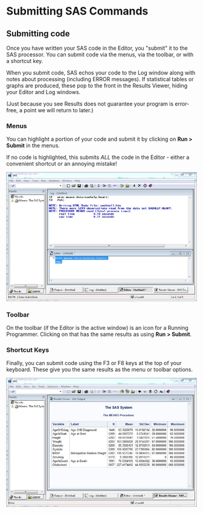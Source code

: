 # Submitting SAS Commands

## Submitting code
Once you have written your SAS code in the Editor,
you \"submit\" it to the SAS processor.  You can submit code via the menus,
via the toolbar, or with a shortcut key.

When you submit code, SAS echos your code to the Log window along with
notes about processing (including ERROR messages).  If statistical tables
or graphs are produced, these pop to the front in the Results Viewer,
hiding your Editor and Log windows.

(Just because you see Results does not guarantee your program is error-
free, a point we will return to later.)

### Menus
You can highlight a portion of your code and submit it by clicking on
**Run > Submit** in the menus.

If no code is highlighted, this submits *ALL* the code in the Editor - either
a convenient shortcut or an annoying mistake!

![Highlighted code and Log](Screenshots/highlightedcode.JPG)

### Toolbar
On the toolbar (if the Editor is the active window) is an icon for a
Running Programmer.  Clicking on that has the same results as using
**Run > Submit**.

### Shortcut Keys
Finally, you can submit code using the F3 or F8 keys at the top of your
keyboard.  These give you the same results as the menu or toolbar options.

![Results Viewer](Screenshots/ResultsViewer.JPG)